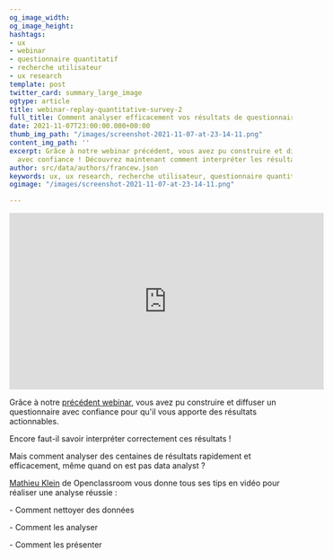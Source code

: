 ```yaml
---
og_image_width: 
og_image_height: 
hashtags:
- ux
- webinar
- questionnaire quantitatif
- recherche utilisateur
- ux research
template: post
twitter_card: summary_large_image
ogtype: article
title: webinar-replay-quantitative-survey-2
full_title: Comment analyser efficacement vos résultats de questionnaire
date: 2021-11-07T23:00:00.000+00:00
thumb_img_path: "/images/screenshot-2021-11-07-at-23-14-11.png"
content_img_path: ''
excerpt: Grâce à notre webinar précédent, vous avez pu construire et diffuser un questionnaire
  avec confiance ! Découvrez maintenant comment interpréter les résultats !
author: src/data/authors/francew.json
keywords: ux, ux research, recherche utilisateur, questionnaire quantitatif, webinar
ogimage: "/images/screenshot-2021-11-07-at-23-14-11.png"

---
```

<iframe width="560" height="315" src="https://www.youtube.com/embed/d_9_SZTZ1ho" title="YouTube video player" frameborder="0" allow="accelerometer; autoplay; clipboard-write; encrypted-media; gyroscope; picture-in-picture" allowfullscreen></iframe>

Grâce à notre [précédent webinar](https://www.tandemz.io/posts/webinar-replay-quantitative-survey-1 "Webinar quanti partie 1"), vous avez pu construire et diffuser un questionnaire avec confiance pour qu'il vous apporte des résultats actionnables.

Encore faut-il savoir interpréter correctement ces résultats !

Mais comment analyser des centaines de résultats rapidement et efficacement, même quand on est pas data analyst ?

[Mathieu Klein](https://www.linkedin.com/in/mathieuklein/) de Openclassroom vous donne tous ses tips en vidéo pour réaliser une analyse réussie :

\- Comment nettoyer des données

\- Comment les analyser

\- Comment les présenter